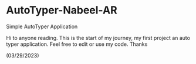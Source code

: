 # AutoTyper-Nabeel-AR

Simple AutoTyper Application

Hi to anyone reading. This is the start of my journey, my first project an auto typer application. Feel free to edit or use my code. Thanks

(03/29/2023)